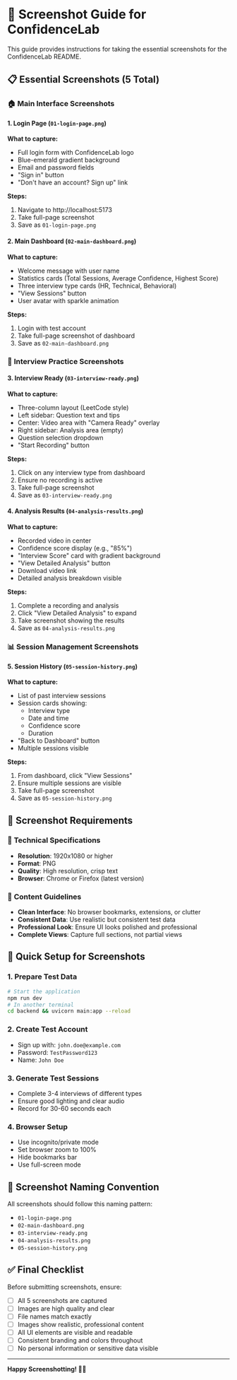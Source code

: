 # 📸 Screenshot Guide for ConfidenceLab

This guide provides instructions for taking the essential screenshots for the ConfidenceLab README.

## 📋 Essential Screenshots (5 Total)

### 🏠 **Main Interface Screenshots**

#### 1. Login Page (`01-login-page.png`)
**What to capture:**
- Full login form with ConfidenceLab logo
- Blue-emerald gradient background
- Email and password fields
- "Sign in" button
- "Don't have an account? Sign up" link

**Steps:**
1. Navigate to http://localhost:5173
2. Take full-page screenshot
3. Save as `01-login-page.png`

#### 2. Main Dashboard (`02-main-dashboard.png`)
**What to capture:**
- Welcome message with user name
- Statistics cards (Total Sessions, Average Confidence, Highest Score)
- Three interview type cards (HR, Technical, Behavioral)
- "View Sessions" button
- User avatar with sparkle animation

**Steps:**
1. Login with test account
2. Take full-page screenshot of dashboard
3. Save as `02-main-dashboard.png`

### 🎥 **Interview Practice Screenshots**

#### 3. Interview Ready (`03-interview-ready.png`)
**What to capture:**
- Three-column layout (LeetCode style)
- Left sidebar: Question text and tips
- Center: Video area with "Camera Ready" overlay
- Right sidebar: Analysis area (empty)
- Question selection dropdown
- "Start Recording" button

**Steps:**
1. Click on any interview type from dashboard
2. Ensure no recording is active
3. Take full-page screenshot
4. Save as `03-interview-ready.png`

#### 4. Analysis Results (`04-analysis-results.png`)
**What to capture:**
- Recorded video in center
- Confidence score display (e.g., "85%")
- "Interview Score" card with gradient background
- "View Detailed Analysis" button
- Download video link
- Detailed analysis breakdown visible

**Steps:**
1. Complete a recording and analysis
2. Click "View Detailed Analysis" to expand
3. Take screenshot showing the results
4. Save as `04-analysis-results.png`

### 📊 **Session Management Screenshots**

#### 5. Session History (`05-session-history.png`)
**What to capture:**
- List of past interview sessions
- Session cards showing:
  - Interview type
  - Date and time
  - Confidence score
  - Duration
- "Back to Dashboard" button
- Multiple sessions visible

**Steps:**
1. From dashboard, click "View Sessions"
2. Ensure multiple sessions are visible
3. Take full-page screenshot
4. Save as `05-session-history.png`

## 🎨 **Screenshot Requirements**

### 📐 **Technical Specifications**
- **Resolution**: 1920x1080 or higher
- **Format**: PNG
- **Quality**: High resolution, crisp text
- **Browser**: Chrome or Firefox (latest version)

### 🎯 **Content Guidelines**
- **Clean Interface**: No browser bookmarks, extensions, or clutter
- **Consistent Data**: Use realistic but consistent test data
- **Professional Look**: Ensure UI looks polished and professional
- **Complete Views**: Capture full sections, not partial views

## 🚀 **Quick Setup for Screenshots**

### 1. **Prepare Test Data**
```bash
# Start the application
npm run dev
# In another terminal
cd backend && uvicorn main:app --reload
```

### 2. **Create Test Account**
- Sign up with: `john.doe@example.com`
- Password: `TestPassword123`
- Name: `John Doe`

### 3. **Generate Test Sessions**
- Complete 3-4 interviews of different types
- Ensure good lighting and clear audio
- Record for 30-60 seconds each

### 4. **Browser Setup**
- Use incognito/private mode
- Set browser zoom to 100%
- Hide bookmarks bar
- Use full-screen mode

## 📝 **Screenshot Naming Convention**

All screenshots should follow this naming pattern:
- `01-login-page.png`
- `02-main-dashboard.png`
- `03-interview-ready.png`
- `04-analysis-results.png`
- `05-session-history.png`

## ✅ **Final Checklist**

Before submitting screenshots, ensure:
- [ ] All 5 screenshots are captured
- [ ] Images are high quality and clear
- [ ] File names match exactly
- [ ] Images show realistic, professional content
- [ ] All UI elements are visible and readable
- [ ] Consistent branding and colors throughout
- [ ] No personal information or sensitive data visible

---

**Happy Screenshotting! 📸✨**